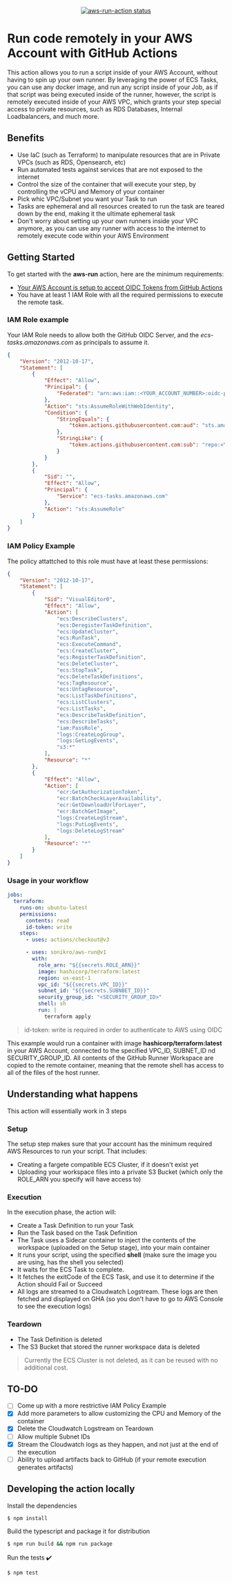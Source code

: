 <p align="center">
  <a href="https://github.com/sonikro/aws-run/actions"><img alt="aws-run-action status" src="https://github.com/sonikro/aws-run/workflows/build-test/badge.svg"></a>
</p>

# Run code remotely in your AWS Account with GitHub Actions

This action allows you to run a script inside of your AWS Account, without having to spin up your own runner. By leveraging the power of ECS Tasks, you can use any docker image, and run any script inside of your Job, as if that script was being executed inside of the runner, however, the script is remotely executed inside of your AWS VPC, which grants your step special access to private resources, such as RDS Databases, Internal Loadbalancers, and much more.

## Benefits

- Use IaC (such as Terraform) to manipulate resources that are in Private VPCs (such as RDS, Opensearch, etc)
- Run automated tests against services that are not exposed to the internet
- Control the size of the container that will execute your step, by controlling the vCPU and Memory of your container
- Pick whic VPC/Subnet you want your Task to run
- Tasks are ephemeral and all resources created to run the task are teared down by the end, making it the ultimate ephemeral task
- Don't worry about setting up your own runners inside your VPC anymore, as you can use any runner with access to the internet to remotely execute code within your AWS Environment

## Getting Started

To get started with the **aws-run** action, here are the minimum requirements:

- [Your AWS Account is setup to accept OIDC Tokens from GitHub Actions](https://docs.github.com/en/actions/deployment/security-hardening-your-deployments/configuring-openid-connect-in-amazon-web-services)
- You have at least 1 IAM Role with all the required permissions to execute the remote task.

### IAM Role example

Your IAM Role needs to allow both the GitHub OIDC Server, and the *ecs-tasks.amazonaws.com* as principals to assume it.

```json
{
    "Version": "2012-10-17",
    "Statement": [
        {
            "Effect": "Allow",
            "Principal": {
                "Federated": "arn:aws:iam::<YOUR_ACCOUNT_NUMBER>:oidc-provider/token.actions.githubusercontent.com"
            },
            "Action": "sts:AssumeRoleWithWebIdentity",
            "Condition": {
                "StringEquals": {
                    "token.actions.githubusercontent.com:aud": "sts.amazonaws.com"
                },
                "StringLike": {
                    "token.actions.githubusercontent.com:sub": "repo:<YOUR_ORG>/<YOUR_REPOSITORY>:*"
                }
            }
        },
        {
            "Sid": "",
            "Effect": "Allow",
            "Principal": {
                "Service": "ecs-tasks.amazonaws.com"
            },
            "Action": "sts:AssumeRole"
        }
    ]
}
```

### IAM Policy Example

The policy attattched to this role must have at least these permissions:

```json
{
    "Version": "2012-10-17",
    "Statement": [
        {
            "Sid": "VisualEditor0",
            "Effect": "Allow",
            "Action": [
                "ecs:DescribeClusters",
                "ecs:DeregisterTaskDefinition",
                "ecs:UpdateCluster",
                "ecs:RunTask",
                "ecs:ExecuteCommand",
                "ecs:CreateCluster",
                "ecs:RegisterTaskDefinition",
                "ecs:DeleteCluster",
                "ecs:StopTask",
                "ecs:DeleteTaskDefinitions",
                "ecs:TagResource",
                "ecs:UntagResource",
                "ecs:ListTaskDefinitions",
                "ecs:ListClusters",
                "ecs:ListTasks",
                "ecs:DescribeTaskDefinition",
                "ecs:DescribeTasks",
                "iam:PassRole",
                "logs:CreateLogGroup",
                "logs:GetLogEvents",
                "s3:*"
            ],
            "Resource": "*"
        },
        {
            "Effect": "Allow",
            "Action": [
                "ecr:GetAuthorizationToken",
                "ecr:BatchCheckLayerAvailability",
                "ecr:GetDownloadUrlForLayer",
                "ecr:BatchGetImage",
                "logs:CreateLogStream",
                "logs:PutLogEvents",
                "logs:DeleteLogStream"
            ],
            "Resource": "*"
        }
    ]
}
```
### Usage in your workflow

```yaml
jobs:
  terraform: 
    runs-on: ubuntu-latest
    permissions:
      contents: read
      id-token: write 
    steps:
      - uses: actions/checkout@v3

      - uses: sonikro/aws-run@v1
        with:
          role_arn: "${{secrets.ROLE_ARN}}"
          image: hashicorp/terraform:latest
          region: us-east-1
          vpc_id: "${{secrets.VPC_ID}}"
          subnet_id: "${{secrets.SUBNBET_ID}}"
          security_group_id: "<SECURITY_GROUP_ID>"
          shell: sh
          run: |
            terraform apply
```

> id-token: write is required in order to authenticate to AWS using OIDC

This example would run a container with image **hashicorp/terraform:latest** in your AWS Account, connected to the specified VPC_ID, SUBNET_ID nd SECURITY_GROUP_ID. All contents of the GitHub Runner Workspace are copied to the remote container, meaning that the remote shell has access to all of the files of the host runner.

## Understanding what happens

This action will essentially work in 3 steps

### Setup

The setup step makes sure that your account has the minimum required AWS Resources to run your script. That includes:

- Creating a fargete compatible ECS Cluster, if it doesn't exist yet
- Uploading your workspace files into a private S3 Bucket (which only the ROLE_ARN you specify will have access to)
### Execution

In the execution phase, the action will:

- Create a Task Definition to run your Task
- Run the Task based on the Task Definition
- The Task uses a Sidecar container to inject the contents of the workspace (uploaded on the Setup stage), into your main container
- It runs your script, using the specified **shell** (make sure the image you are using, has the shell you selected)
- It waits for the ECS Task to complete.
- It fetches the exitCode of the ECS Task, and use it to determine if the Action should Fail or Succeed
- All logs are streamed to a Cloudwatch Logstream. These logs are then fetched and displayed on GHA (so you don't have to go to AWS Console to see the execution logs)


### Teardown

- The Task Definition is deleted
- The S3 Bucket that stored the runner workspace data is deleted

> Currently the ECS Cluster is not deleted, as it can be reused with no additional cost.

## TO-DO

- [ ] Come up with a more restrictive IAM Policy Example
- [X] Add more parameters to allow customizing the CPU and Memory of the container 
- [X] Delete the Cloudwatch Logstream on Teardown
- [ ] Allow multiple Subnet IDs
- [X] Stream the Cloudwatch logs as they happen, and not just at the end of the execution
- [ ] Ability to upload artifacts back to GitHub (if your remote execution generates artifacts)

## Developing the action locally


Install the dependencies  
```bash
$ npm install
```

Build the typescript and package it for distribution
```bash
$ npm run build && npm run package
```

Run the tests :heavy_check_mark:  
```bash
$ npm test
```
